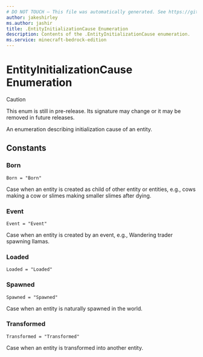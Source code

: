 ```yaml
---
# DO NOT TOUCH — This file was automatically generated. See https://github.com/mojang/minecraftapidocsgenerator to modify descriptions, examples, etc.
author: jakeshirley
ms.author: jashir
title: .EntityInitializationCause Enumeration
description: Contents of the .EntityInitializationCause enumeration.
ms.service: minecraft-bedrock-edition
---
```

# EntityInitializationCause Enumeration

> [!CAUTION]
> This enum is still in pre-release.  Its signature may change or it may be removed in future releases.

An enumeration describing initialization cause of an entity.

## Constants
### **Born**
`Born = "Born"`

Case when an entity is created as child of other entity or entities, e.g., cows making a cow or slimes making smaller slimes after dying.
### **Event**
`Event = "Event"`

Case when an entity is created by an event, e.g., Wandering trader spawning llamas.
### **Loaded**
`Loaded = "Loaded"`
### **Spawned**
`Spawned = "Spawned"`

Case when an entity is naturally spawned in the world.
### **Transformed**
`Transformed = "Transformed"`

Case when an entity is transformed into another entity.
